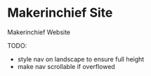 # Makerinchief Site

Makerinchief Website

TODO:

- style nav on landscape to ensure full height
- make nav scrollable if overflowed

